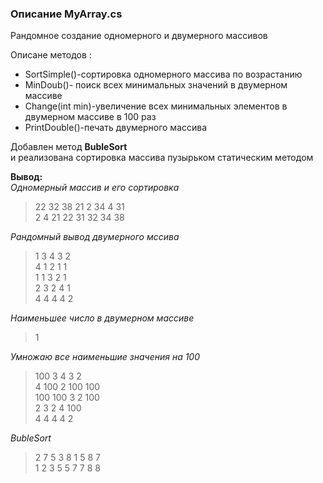 ### Описание MyArray.cs
Рандомное создание одномерного и двумерного массивов  
  
Описане методов :  
* SortSimple()-сортировка одномерного массива по возрастанию  
* MinDoub()- поиск всех минимальных значений в двумерном массиве  
* Change(int min)-увеличение всех минимальных элементов в двумерном массиве в 100 раз  
* PrintDouble()-печать двумерного массива

Добавлен метод **BubleSort**  
и реализована сортировка массива пузырьком статическим методом


**Вывод:**  
*Одномерный массив и его сортировка*
> 22 32 38 21 2 34 4 31  
> 2 4 21 22 31 32 34 38

*Рандомный вывод двумерного мссива*
> 1 3 4 3 2  
> 4 1 2 1 1  
> 1 1 3 2 1  
> 2 3 2 4 1  
> 4 4 4 4 2  

*Наименьшее число в двумерном массиве*
> 1  
  
*Умножаю все наименьшие значения на 100*
> 100  3  4  3  2  
> 4  100  2  100  100  
> 100  100  3  2  100  
> 2  3  2  4  100  
> 4  4  4  4  2  

*BubleSort*  
> 2 7 5 3 8 1 5 8 7  
> 1 2 3 5 5 7 7 8 8  

